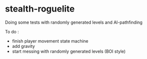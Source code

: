 # stealth-roguelite
Doing some tests with randomly generated levels and AI-pathfinding

To do :
- finish player movement state machine
- add gravity
- start messing with randomly generated levels (BOI style)
